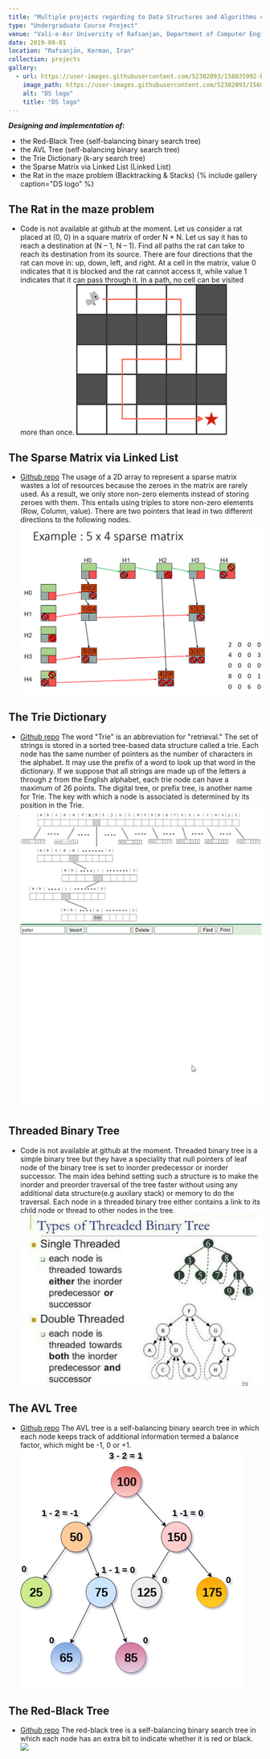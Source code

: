 ```yaml
---
title: "Multiple projects regarding to Data Structures and Algorithms course"
type: "Undergraduate Course Project"
venue: "Vali-e-Asr University of Rafsanjan, Department of Computer Engineering"
date: 2019-09-01
location: "Rafsanjān, Kerman, Iran"
collection: projects
gallery:
  - url: https://user-images.githubusercontent.com/52382093/156035992-beddef68-e74f-4509-80a9-80b43d8e0e87.gif
    image_path: https://user-images.githubusercontent.com/52382093/156035992-beddef68-e74f-4509-80a9-80b43d8e0e87.gif
    alt: "DS logo"
    title: "DS logo"
---
```

***Designing and implementation of:***
- the Red-Black Tree (self-balancing binary search tree)
- the AVL Tree (self-balancing binary search tree)
- the Trie Dictionary (k-ary search tree)
- the Sparse Matrix via Linked List (Linked List)
- the Rat in the maze problem (Backtracking & Stacks)
{% include gallery caption="DS logo" %}

## The Rat in the maze problem
* Code is not available at github at the moment.
Let us consider a rat placed at (0, 0) in a square matrix of order N * N. Let us say it has to reach a destination at (N – 1, N – 1). Find all paths the rat can take to reach its destination from its source. There are four directions that the rat can move in: up, down, left, and right. At a cell in the matrix, value 0 indicates that it is blocked and the rat cannot access it, while value 1 indicates that it can pass through it. In a path, no cell can be visited more than once.
![image](https://raw.githubusercontent.com/benymaxparsa/Quera.ir/master/Ug5scX1dga-pathset.png)

## The Sparse Matrix via Linked List
* [Github repo](https://github.com/benymaxparsa/SparseMatrix-class-using-LinkedList)
The usage of a 2D array to represent a sparse matrix wastes a lot of resources because the zeroes in the matrix are rarely used. As a result, we only store non-zero elements instead of storing zeroes with them. This entails using triples to store non-zero elements (Row, Column, value). There are two pointers that lead in two different directions to the following nodes.
![image](https://raw.githubusercontent.com/benymaxparsa/Quera.ir/master/3992%20-%20TA/DS/project%202%20sparse/matrix.png)

## The Trie Dictionary
* [Github repo](https://github.com/benymaxparsa/trie-dictionary)
The word "Trie" is an abbreviation for "retrieval." The set of strings is stored in a sorted tree-based data structure called a trie. Each node has the same number of pointers as the number of characters in the alphabet. It may use the prefix of a word to look up that word in the dictionary. If we suppose that all strings are made up of the letters a through z from the English alphabet, each trie node can have a maximum of 26 points.
The digital tree, or prefix tree, is another name for Trie. The key with which a node is associated is determined by its position in the Trie.
![image](https://raw.githubusercontent.com/benymaxparsa/Quera.ir/master/3992%20-%20TA/DS/Project%203%20Dictionary/fullTree.png)
![gif](https://raw.githubusercontent.com/benymaxparsa/Quera.ir/master/3992%20-%20TA/DS/Project%203%20Dictionary/trie_gif.gif)


## Threaded Binary Tree
* Code is not available at github at the moment.
Threaded binary tree is a simple binary tree but they have a speciality that null pointers of leaf node of the binary tree is set to inorder predecessor or inorder successor.
The main idea behind setting such a structure is to make the inorder and preorder traversal of the tree faster without using any additional data structure(e.g auxilary stack) or memory to do the traversal.
Each node in a threaded binary tree either contains a link to its child node or thread to other nodes in the tree.
![image](/images/Threaded-Binary-Tree.jpg)

## The AVL Tree
* [Github repo](https://github.com/benymaxparsa/AVL-Tree)
The AVL tree is a self-balancing binary search tree in which each node keeps track of additional information termed a balance factor, which might be -1, 0 or +1.
![image](https://raw.githubusercontent.com/benymaxparsa/Quera.ir/master/3992%20-%20TA/DS/AVL/avl-tree2.png)

## The Red-Black Tree
* [Github repo](https://github.com/benymaxparsa/Red-Black-Tree)
The red-black tree is a self-balancing binary search tree in which each node has an extra bit to indicate whether it is red or black.
![](https://upload.wikimedia.org/wikipedia/commons/thumb/4/41/Red-black_tree_example_with_NIL.svg/1920px-Red-black_tree_example_with_NIL.svg.png)

